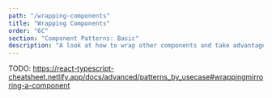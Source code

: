 ```yaml
---
path: "/wrapping-components"
title: "Wrapping Components"
order: "6C"
section: "Component Patterns: Basic"
description: "A look at how to wrap other components and take advantage of their type properties."
---
```


TODO: https://react-typescript-cheatsheet.netlify.app/docs/advanced/patterns_by_usecase#wrappingmirroring-a-component
